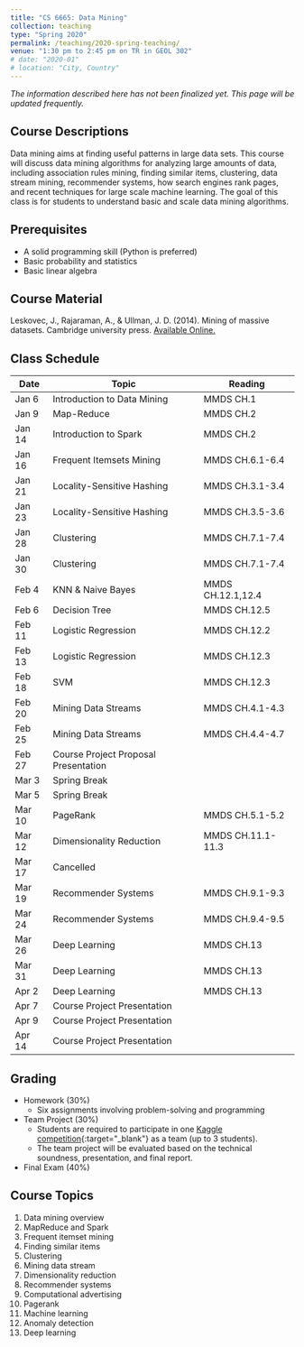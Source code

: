 ```yaml
---
title: "CS 6665: Data Mining"
collection: teaching
type: "Spring 2020"
permalink: /teaching/2020-spring-teaching/
venue: "1:30 pm to 2:45 pm on TR in GEOL 302"
# date: "2020-01"
# location: "City, Country"
---
```


*The information described here has not been finalized yet. This page will be updated frequently.*

## Course Descriptions
<!-- This course is about data mining, which aims at finding useful patterns in large data sets. However, in the era of big data, data is so large to fit in main memory.  -->
Data mining aims at finding useful patterns in large data sets. This course will discuss data mining algorithms for analyzing large amounts of data, including association rules mining, finding similar items, clustering, data stream mining, recommender systems, how search engines rank pages, and recent techniques for large scale machine learning. The goal of this class is for students to understand basic and scale data mining algorithms.

## Prerequisites
- A solid programming skill (Python is preferred)
- Basic probability and statistics
- Basic linear algebra

## Course Material
Leskovec, J., Rajaraman, A., & Ullman, J. D. (2014). Mining of massive datasets. Cambridge university press. [Available Online.](http://www.mmds.org/)

## Class Schedule

| Date   | Topic                       | Reading           |
|--------|-----------------------------|-------------------|
| Jan 6  | Introduction to Data Mining | MMDS CH.1         |
| Jan 9  | Map-Reduce                  | MMDS CH.2         |
| Jan 14 | Introduction to Spark       | MMDS CH.2         |
| Jan 16 | Frequent Itemsets Mining    | MMDS CH.6.1-6.4   |
| Jan 21 | Locality-Sensitive Hashing  | MMDS CH.3.1-3.4   |
| Jan 23 | Locality-Sensitive Hashing  | MMDS CH.3.5-3.6   |
| Jan 28 | Clustering                  | MMDS CH.7.1-7.4   |
| Jan 30 | Clustering                  | MMDS CH.7.1-7.4   |
| Feb 4  | KNN & Naive Bayes           | MMDS CH.12.1,12.4 |
| Feb 6  | Decision Tree               | MMDS CH.12.5      |
| Feb 11 | Logistic Regression         | MMDS CH.12.2      |
| Feb 13 | Logistic Regression         | MMDS CH.12.3      |
| Feb 18 | SVM                         | MMDS CH.12.3      |
| Feb 20 | Mining Data Streams         | MMDS CH.4.1-4.3   |
| Feb 25 | Mining Data Streams         | MMDS CH.4.4-4.7   |
| Feb 27 | Course Project Proposal Presentation         |  |
| Mar 3  | Spring Break                |                   |
| Mar 5  | Spring Break                |                   |
| Mar 10 | PageRank                    | MMDS CH.5.1-5.2   |
| Mar 12 | Dimensionality Reduction    | MMDS CH.11.1-11.3 |
| Mar 17 | Cancelled                   |                   |
| Mar 19 | Recommender Systems         | MMDS CH.9.1-9.3   |
| Mar 24 | Recommender Systems         | MMDS CH.9.4-9.5   |
| Mar 26 | Deep Learning               | MMDS CH.13        |
| Mar 31 | Deep Learning               | MMDS CH.13        |
| Apr 2  | Deep Learning               | MMDS CH.13        |
| Apr 7  | Course Project Presentation |        |
| Apr 9  | Course Project Presentation |         |
| Apr 14 | Course Project Presentation |         |


## Grading
- Homework (30%)
    - Six assignments involving problem-solving and programming
- Team Project (30%)
    - Students are required to participate in one [Kaggle competition](https://www.kaggle.com/competitions){:target="_blank"} as a team (up to 3 students).
    - The team project will be evaluated based on the technical soundness, presentation, and final report.
- Final Exam (40%)
    <!-- - The final exam is closed-books. -->
    
<!-- - Class Attendance (%)
    - Class attendance is not mandatory but recommended with a bonus score. -->

## Course Topics
1. Data mining overview
2. MapReduce and Spark
3. Frequent itemset mining
4. Finding similar items
5. Clustering
6. Mining data stream
7. Dimensionality reduction
8. Recommender systems
9. Computational advertising
10. Pagerank
11. Machine learning
12. Anomaly detection
13. Deep learning

<!-- ## Grading Policy

- Late Submission Policy: Late submissions will be penalized by deducting 10% of the score
for each day beyond due time.
- Regrade Request: The regrade request must be submitted by email (to TA and Instructor)
within one week of distribution of your grade. Any regrade request after one week will
NOT be considered. -->


